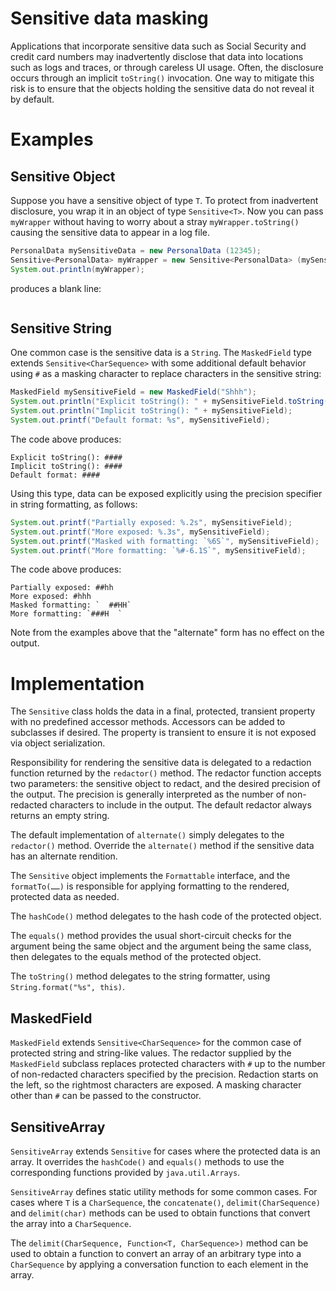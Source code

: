 # Sensitive data masking

Applications that incorporate sensitive data such as Social Security and credit card numbers may inadvertently disclose
that data into locations such as logs and traces, or through careless UI usage. Often, the disclosure occurs through an
implicit `toString()` invocation. One way to mitigate this risk is to ensure that the objects holding the  sensitive
data do not reveal it by default.

# Examples

## Sensitive Object

Suppose you have a sensitive object of type `T`. To protect from inadvertent disclosure, you wrap it in an object of 
type `Sensitive<T>`. Now you can pass `myWrapper` without having to worry about a stray `myWrapper.toString()` causing
the sensitive data to appear in a log file.
```Java
PersonalData mySensitiveData = new PersonalData (12345);
Sensitive<PersonalData> myWrapper = new Sensitive<PersonalData> (mySensitiveData);
System.out.println(myWrapper);
```
produces a blank line:
```Text
```

## Sensitive String

One common case is the sensitive data is a `String`. The `MaskedField` type extends `Sensitive<CharSequence>` with some
 additional default behavior using `#` as a masking character to replace characters in the sensitive string:
```Java
MaskedField mySensitiveField = new MaskedField("Shhh");
System.out.println("Explicit toString(): " + mySensitiveField.toString());
System.out.println("Implicit toString(): " + mySensitiveField);
System.out.printf("Default format: %s", mySensitiveField);
```
The code above produces:
```Text
Explicit toString(): ####
Implicit toString(): ####
Default format: ####
```
Using this type, data can be exposed explicitly using the precision specifier in string formatting, as follows:
```Java
System.out.printf("Partially exposed: %.2s", mySensitiveField);
System.out.printf("More exposed: %.3s", mySensitiveField);
System.out.printf("Masked with formatting: `%6S`", mySensitiveField);
System.out.printf("More formatting: `%#-6.1S`", mySensitiveField);
```
The code above produces:
```Text
Partially exposed: ##hh
More exposed: #hhh
Masked formatting: `  ##HH`
More formatting: `###H  `
```
Note from the examples above that the "alternate" form has no effect on the output.

# Implementation

The `Sensitive` class holds the data in a final, protected, transient property with no predefined accessor methods.
Accessors can be added to subclasses if desired. The property is transient to ensure it is not exposed via object
serialization.

Responsibility for rendering the sensitive data is delegated to a redaction function returned by the `redactor()`
method. The redactor function accepts two parameters: the sensitive object to redact, and the desired precision of the
output. The precision is generally interpreted as the number of non-redacted characters to include in the output. The
default redactor always returns an empty string. 

The default implementation of `alternate()` simply delegates to the `redactor()` method. Override the `alternate()`
method if the sensitive data has an alternate rendition.

The `Sensitive` object implements the `Formattable` interface, and the `formatTo(……)` is responsible for applying 
formatting to the rendered, protected data as needed.

The `hashCode()` method delegates to the hash code of the protected object.

The `equals()` method provides the usual short-circuit checks for the argument being the same object and the argument
being the same class, then delegates to the equals method of the protected object.

The `toString()` method delegates to the string formatter, using `String.format("%s", this)`.

## MaskedField

`MaskedField` extends `Sensitive<CharSequence>` for the common case of protected string and string-like values. The
redactor supplied by the `MaskedField` subclass replaces protected  characters with `#` up to the number of non-redacted
characters specified by the precision. Redaction starts on the left, so the rightmost characters are exposed. A masking
character other than `#` can be passed to the constructor.

## SensitiveArray

`SensitiveArray` extends `Sensitive` for cases where the protected data is an array. It overrides the `hashCode()` and
`equals()` methods to use the corresponding functions provided by `java.util.Arrays`.

`SensitiveArray` defines static utility methods for some common cases. For cases where `T` is a `CharSequence`, the
`concatenate()`, `delimit(CharSequence)` and `delimit(char)` methods can be used to obtain functions that convert the
array into a `CharSequence`.

The `delimit(CharSequence, Function<T, CharSequence>)` method can be used to obtain a function to convert an array of
an arbitrary type into a `CharSequence` by applying a conversation function to each element in the array.

